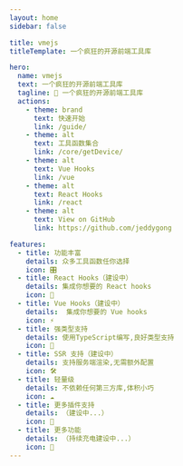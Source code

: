 ```yaml
---
layout: home
sidebar: false

title: vmejs
titleTemplate: 一个疯狂的开源前端工具库

hero:
  name: vmejs
  text: 一个疯狂的开源前端工具库
  tagline: 🎉 一个疯狂的开源前端工具库
  actions:
    - theme: brand
      text: 快速开始
      link: /guide/
    - theme: alt
      text: 工具函数集合
      link: /core/getDevice/
    - theme: alt
      text: Vue Hooks
      link: /vue
    - theme: alt
      text: React Hooks
      link: /react
    - theme: alt
      text: View on GitHub
      link: https://github.com/jeddygong

features:
  - title: 功能丰富
    details: 众多工具函数任你选择
    icon: 🎛
  - title: React Hooks（建设中）
    details: 集成你想要的 React hooks
    icon: 🚀
  - title: Vue Hooks（建设中）
    details:  集成你想要的 Vue hooks
    icon: ⚡
  - title: 强类型支持
    details: 使用TypeScript编写,良好类型支持
    icon: 🦾
  - title: SSR 支持（建设中）
    details: 支持服务端渲染,无需额外配置
    icon: 🛠
  - title: 轻量级
    details: 不依赖任何第三方库,体积小巧
    icon: ☁️
  - title: 更多插件支持
    details: （建设中...）
    icon: 🔌
  - title: 更多功能
    details: （持续充电建设中...）
    icon: 🔋
---
```

